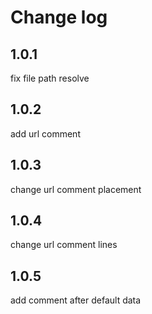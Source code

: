 # Change log

## 1.0.1

fix file path resolve

## 1.0.2

add url comment

## 1.0.3

change url comment placement

## 1.0.4

change url comment lines

## 1.0.5

add comment after default data
